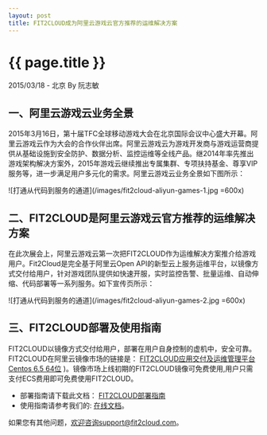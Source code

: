 ```yaml
---
layout: post
title: FIT2CLOUD成为阿里云游戏云官方推荐的运维解决方案
---
```


{{ page.title }}
================

<p class="meta">2015/03/18 - 北京 By 阮志敏</p>

<h2>一、阿里云游戏云业务全景</h2>

2015年3月16日，第十届TFC全球移动游戏大会在北京国际会议中心盛大开幕。阿里云游戏云作为大会的合作伙伴出席。阿里云游戏云为游戏开发商与游戏运营商提供从基础设施到安全防护、数据分析、监控运维等全线产品。继2014年率先推出游戏架构解决方案外，2015年游戏云继续推出专属集群、专项扶持基金、尊享VIP服务等，进一步满足用户多元化的需求。阿里云游戏云业务全景如下图所示：

![打通从代码到服务的通道](/images/fit2cloud-aliyun-games-1.jpg =600x)

<h2>二、FIT2CLOUD是阿里云游戏云官方推荐的运维解决方案</h2>

在此次展会上，阿里云游戏云第一次把FIT2CLOUD作为运维解决方案推介给游戏用户。Fit2Cloud是完全基于阿里云Open API的新型云上服务运维平台，以镜像方式交付给用户，针对游戏团队提供如快速开服，实时监控告警、批量运维、自动伸缩、代码部署等一系列服务。如下宣传页所示：

![打通从代码到服务的通道](/images/fit2cloud-aliyun-games-2.jpg =600x)

<h2>三、FIT2CLOUD部署及使用指南</h2>

FIT2CLOUD以镜像方式交付给用户，部署在用户自身控制的虚机中，安全可靠。FIT2CLOUD在阿里云镜像市场的链接是： [FIT2CLOUD应用交付及运维管理平台Centos 6.5 64位](http://market.aliyun.com/imageproduct/15-123826001-jxsc000119.html) )。镜像市场上线初期的FIT2CLOUD镜像可免费使用,用户只需支付ECS费用即可免费使用FIT2CLOUD。

 * 部署指南请下载此文档： [FIT2CLOUD部署指南](http://imagemarket.oss-cn-hangzhou.aliyuncs.com/FIT2CLOUD%E9%98%BF%E9%87%8C%E4%BA%91%E4%BC%81%E4%B8%9A%E7%89%88%20-%20%E9%83%A8%E7%BD%B2%E5%92%8C%E4%BD%BF%E7%94%A8%E6%8C%87%E5%8D%97%28v1.0%29.zip?spm=0.0.0.0.5C6Dxt&file=FIT2CLOUD%E9%98%BF%E9%87%8C%E4%BA%91%E4%BC%81%E4%B8%9A%E7%89%88%20-%20%E9%83%A8%E7%BD%B2%E5%92%8C%E4%BD%BF%E7%94%A8%E6%8C%87%E5%8D%97%28v1.0%29.zip)
 * 使用指南请参考我们的: [在线文档](http://docs.fit2cloud.com/)。

如果您有其他问题，欢迎咨询support@fit2cloud.com。





